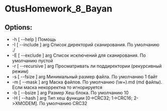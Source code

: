 # OtusHomework_8_Bayan
## Options:
 - -h [ --help ]          Помощь
 - -I [ --include ] arg   Список директорий сканирования. По умолчанию ./
 - -E [ --exclude ] arg   Список исключений для сканирования. По умолчанию пустой
 - -r [ --recursive ] arg Просматривать ли поддиректории (рекурсивный режим)
 - -s [ --fsize ] arg     Минимальный размер файла. По умолчанию 1 байт
 - -m [ --mask ] arg      Маска файлов. По умолчанию (\w+).md  (md  файлы). Если маска некорректна то игнорируется
 - -b [ --bsize ] arg     Размер Хеш блока. По умолчанию 10
 - -H [ --hash ] arg      Тип хеш функции [0->CRC32; 1->CRC16; 2->XMODEM]. По умолчанию CRC32
